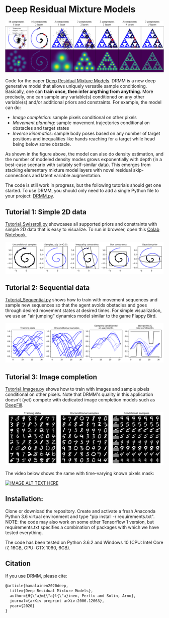 # Deep Residual Mixture Models
![Visualizing DRMM samples and density estimates with 2D data](./images/toydata.png)

Code for the paper [Deep Residual Mixture Models](https://arxiv.org/abs/2006.12063). DRMM is a new deep generative model that allows uniquely versatile sample conditioning. Basically, one can **train once, then infer anything from anything**. More precisely, one can sample any variable(s) conditioned on any other variable(s) and/or additional priors and constraints. For example, the model can do:

* *Image completion*: sample pixels conditional on other pixels
* *Movement planning*: sample movement trajectories conditional on obstacles and target states
* *Inverse kinematics*: sample body poses based on any number of target positions and inequalities like hands reaching for a target while head being below some obstacle.

As shown in the figure above, the model can also do density estimation, and the number of modeled density modes grows exponentially with depth (in a best-case scenario with suitably self-similar data). This emerges from stacking elementary mixture model layers with novel residual skip-connections and latent variable augmentation.  

The code is still work in progress, but the following tutorials should get one started. To use DRMM, you should only need to add a single Python file to your project: [DRMM.py](DRMM.py).

## Tutorial 1: Simple 2D data
[Tutorial_Swissroll.py](Tutorial_Swissroll.py) showcases all supported priors and constraints with simple 2D data that is easy to visualize. To run in browser, open this [Colab Notebook](https://colab.research.google.com/github/PerttuHamalainen/DRMM/blob/master/Tutorial_Swissroll.ipynb).

![Visualizing the various supported ways of conditioning and constraining samples](./images/tutorial_swissroll.png)



## Tutorial 2: Sequential data
[Tutorial_Sequential.py](Tutorial_Sequential.py) shows how to train with movement sequences and sample new sequences so that the agent avoids obstacles and goes through desired movement states at desired times. For simple visualization, we use an "air jumping" dynamics model similar to the game Flappy Bird.

![Sampling movement trajectories](./images/tutorial_sequential_FlappyBird.png)


## Tutorial 3: Image completion
[Tutorial_Images.py](Tutorial_Images.py) shows how to train with images and sample pixels conditional on other pixels. Note that DRMM's quality in this application doesn't (yet) compete with dedicated image completion models such as [DeepFill](https://github.com/JiahuiYu/generative_inpainting).

![Image completion](./images/tutorial_images.png)

The video below shows the same with time-varying known pixels mask:

<a href="http://www.youtube.com/watch?feature=player_embedded&v=rBTFTZCZKZE
" ><img src="http://img.youtube.com/vi/rBTFTZCZKZE/0.jpg"
alt="IMAGE ALT TEXT HERE" width="320" /></a>

## Installation:

Clone or download the repository. Create and activate a fresh Anaconda Python 3.6 virtual environment and type "pip install -r requirements.txt". NOTE: the code may also work on some other Tensorflow 1 version, but requirements.txt specifies a combination of packages with which we have tested everything.

The code has been tested on Python 3.6.2 and Windows 10 (CPU: Intel Core i7, 16GB, GPU: GTX 1060, 6GB). <!-- except for the Quick! Draw dataset preprocessing (rasterization) code that only works on Linux. On Windows 10, one gets .dll errors that we have not yet managed to sort out.-->

## Citation
If you use DRMM, please cite:

```
@article{hamalainen2020deep,
  title={Deep Residual Mixture Models},
  author={H{\"a}m{\"a}l{\"a}inen, Perttu and Solin, Arno},
  journal={arXiv preprint arXiv:2006.12063},
  year={2020}
}
```
